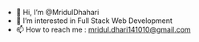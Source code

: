 
- 👋 Hi, I’m @MridulDhahari
- 👀 I’m interested in Full Stack Web Development
- 📫 How to reach me :  mridul.dhari141010@gmail.com

<!---
MridulDhahari/MridulDhahari is a ✨ special ✨ repository because its `README.md` (this file) appears on your GitHub profile.
You can click the Preview link to take a look at your changes.
--->
